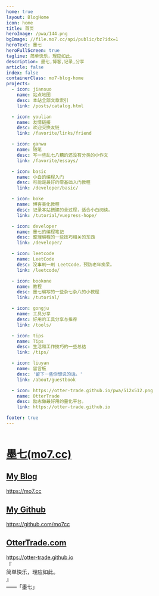 ```yaml
---
home: true
layout: BlogHome
icon: home
title: 首页
heroImage: /pwa/144.png
bgImage: //file.mo7.cc/api/public/bz?idx=1
heroText: 墨七
heroFullScreen: true
tagline: 简单快乐，理应如此。
description: 墨七,博客,记录,分享
article: false
index: false
containerClass: mo7-blog-home
projects:
  - icon: jiansuo
    name: 站点地图
    desc: 本站全部文章索引
    link: /posts/catalog.html

  - icon: youlian
    name: 友情链接
    desc: 欢迎交换友链
    link: /favorite/links/friend

  - icon: ganwu
    name: 随笔
    desc: 写一些乱七八糟的还没有分类的小作文
    link: /favorite/essays/

  - icon: basic
    name: 小白的编程入门
    desc: 可能是最好的零基础入门教程
    link: /developer/basic/

  - icon: boke
    name: 博客美化教程
    desc: 记录本站搭建的全过程，适合小白阅读。
    link: /tutorial/vuepress-hope/

  - icon: developer
    name: 墨七的编程笔记
    desc: 整理编程的一些技巧相关的东西
    link: /developer/

  - icon: leetcode
    name: LeetCode
    desc: 没事刷一刷 LeetCode，预防老年痴呆。
    link: /leetcode/

  - icon: bookone
    name: 教程
    desc: 墨七编写的一些杂七杂八的小教程
    link: /tutorial/

  - icon: gongju
    name: 工具分享
    desc: 好用的工具分享与推荐
    link: /tools/

  - icon: tips
    name: Tips
    desc: 生活和工作技巧的一些总结
    link: /tips/

  - icon: liuyan
    name: 留言板
    desc: '留下一些你想说的话。'
    link: /about/guestbook

  - icon: https://otter-trade.github.io/pwa/512x512.png
    name: OtterTrade
    desc: 励志做最好用的量化平台。
    link: https://otter-trade.github.io

footer: true
---
```


<div id="mo7-blog-hero-content">
  <a target="_blank" class="link image-link link-1" href="https://mo7.cc">
    <img class="vp-blog-hero-image" src="//file.mo7.cc/static/lxh_gif/lxh_71.gif" alt="" srcset="" />
  </a>
  <a target="_blank" class="link  link-2" href="https://mo7cc.github.io">
    <h1 class="vp-blog-hero-title">墨七<span class="vp-blog-hero-subtitle">(mo7.cc)</span></h1>
  </a>
  <a target="_blank" class="link  link-3" href="/posts/catalog.html">
    <h2>My Blog</h2>
    <span>https://mo7.cc</span>
  </a>
  <a target="_blank" class="link  link-4" href="https://github.com/mo7cc">
    <h2>My Github</h2>
    <span>https://github.com/mo7cc</span>
  </a>
  <a target="_blank" class="link  link-5" href="https://otter-trade.github.io">
    <h2>OtterTrade.com</h2>
    <span>https://otter-trade.github.io</span>
  </a>
</div>

<div id="mo7-hitokoto-wrapper">
  <div class="word">
    <div class="left">『</div>
    <span id="hitokoto_text"> 简单快乐，理应如此。 </span>
    <div class="right">』</div>
  </div>
  <div id="hitokoto_author">——「墨七」</div>
</div>
